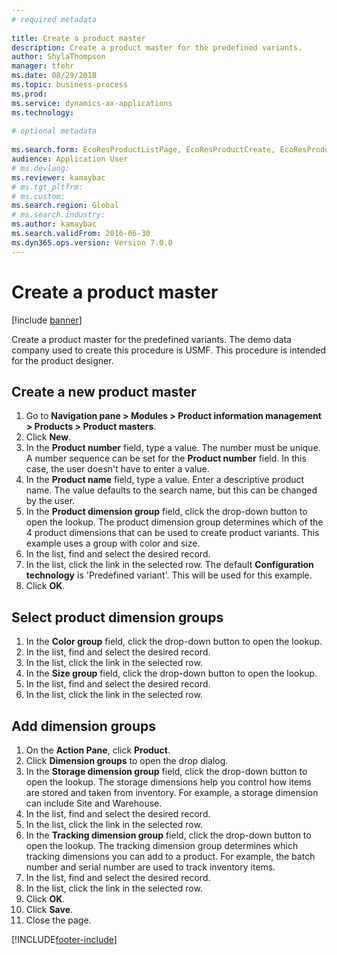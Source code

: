 ```yaml
--- 
# required metadata 
 
title: Create a product master
description: Create a product master for the predefined variants. 
author: ShylaThompson
manager: tfehr 
ms.date: 08/29/2018
ms.topic: business-process 
ms.prod:  
ms.service: dynamics-ax-applications 
ms.technology:  
 
# optional metadata 
 
ms.search.form: EcoResProductListPage, EcoResProductCreate, EcoResProductDetails, EcoResProductInventoryDimensionGroups   
audience: Application User 
# ms.devlang:  
ms.reviewer: kamaybac
# ms.tgt_pltfrm:  
# ms.custom:  
ms.search.region: Global
# ms.search.industry: 
ms.author: kamaybac
ms.search.validFrom: 2016-06-30 
ms.dyn365.ops.version: Version 7.0.0 
---
```

# Create a product master

[!include [banner](../../includes/banner.md)]

Create a product master for the predefined variants. The demo data company used to create this procedure is USMF. This procedure is intended for the product designer.


## Create a new product master
1. Go to **Navigation pane > Modules > Product information management > Products > Product masters**.
2. Click **New**.
3. In the **Product number** field, type a value. The number must be unique. A number sequence can be set for the **Product number** field. In this case, the user doesn't have to enter a value.
4. In the **Product name** field, type a value. Enter a descriptive product name. The value defaults to the search name, but this can be changed by the user.
5. In the **Product dimension group** field, click the drop-down button to open the lookup. The product dimension group determines which of the 4 product dimensions that can be used to create product variants. This example uses a group with color and size.
6. In the list, find and select the desired record.
7. In the list, click the link in the selected row. The default **Configuration technology** is 'Predefined variant'. This will be used for this example.
8. Click **OK**.

## Select product dimension groups
1. In the **Color group** field, click the drop-down button to open the lookup.
2. In the list, find and select the desired record.
3. In the list, click the link in the selected row.
4. In the **Size group** field, click the drop-down button to open the lookup.
5. In the list, find and select the desired record.
6. In the list, click the link in the selected row.

## Add dimension groups
1. On the **Action Pane**, click **Product**.
2. Click **Dimension groups** to open the drop dialog.
3. In the **Storage dimension group** field, click the drop-down button to open the lookup. The storage dimensions help you control how items are stored and taken from inventory. For example, a storage dimension can include Site and Warehouse.
4. In the list, find and select the desired record.
5. In the list, click the link in the selected row.
6. In the **Tracking dimension group** field, click the drop-down button to open the lookup. The tracking dimension group determines which tracking dimensions you can add to a product. For example, the batch number and serial number are used to track inventory items.
7. In the list, find and select the desired record.
8. In the list, click the link in the selected row.
9. Click **OK**.
10. Click **Save**.
11. Close the page.



[!INCLUDE[footer-include](../../../includes/footer-banner.md)]
